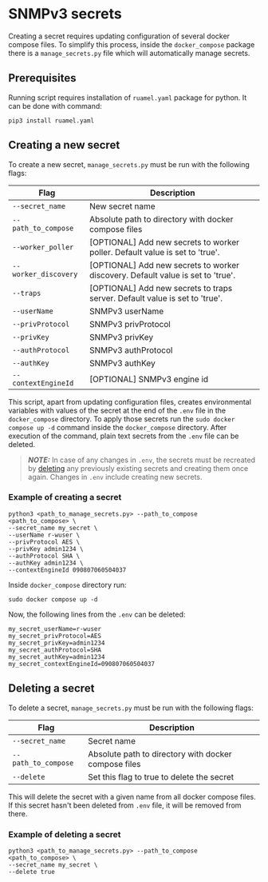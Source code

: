 # SNMPv3 secrets

Creating a secret requires updating configuration of several docker compose files. To simplify this process, inside the 
`docker_compose` package there is a `manage_secrets.py` file which will automatically manage secrets.

## Prerequisites

Running script requires installation of `ruamel.yaml` package for python. It can be done with command:
```
pip3 install ruamel.yaml
```

## Creating a new secret

To create a new secret, `manage_secrets.py` must be run with the following flags:

| Flag                | Description                                                                       |
|---------------------|-----------------------------------------------------------------------------------| 
| `--secret_name`     | New secret name                                                                   |
| `--path_to_compose` | Absolute path to directory with docker compose files                              |
| `--worker_poller`   | \[OPTIONAL\] Add new secrets to worker poller. Default value is set to 'true'.    |
| `--worker_discovery`| \[OPTIONAL\] Add new secrets to worker discovery. Default value is set to 'true'. |
| `--traps`           | \[OPTIONAL\] Add new secrets to traps server. Default value is set to 'true'.     |
| `--userName`        | SNMPv3 userName                                                                   |
| `--privProtocol`    | SNMPv3 privProtocol                                                               |
| `--privKey`         | SNMPv3 privKey                                                                    |
| `--authProtocol`    | SNMPv3 authProtocol                                                               |
| `--authKey`         | SNMPv3 authKey                                                                    |
| `--contextEngineId` | \[OPTIONAL\] SNMPv3 engine id                                                     |  

 
This script, apart from updating configuration files, creates environmental variables with values of the secret at the 
end of the `.env` file in the `docker_compose` directory. To apply those secrets run the 
`sudo docker compose up -d` command inside the `docker_compose` directory. After execution of the command, plain text secrets 
from the `.env` file can be deleted. 
> **_NOTE:_** In case of any changes in `.env`, the secrets must be recreated by [deleting](#deleting-a-secret) any 
> previously existing secrets and creating them once again. Changes in `.env` include creating new secrets.

### Example of creating a secret
```shell
python3 <path_to_manage_secrets.py> --path_to_compose <path_to_compose> \
--secret_name my_secret \
--userName r-wuser \
--privProtocol AES \
--privKey admin1234 \
--authProtocol SHA \
--authKey admin1234 \
--contextEngineId 090807060504037
```

Inside `docker_compose` directory run:

```shell
sudo docker compose up -d
```

Now, the following lines from the `.env` can be deleted:

```.env
my_secret_userName=r-wuser
my_secret_privProtocol=AES
my_secret_privKey=admin1234
my_secret_authProtocol=SHA
my_secret_authKey=admin1234
my_secret_contextEngineId=090807060504037
```

## Deleting a secret

To delete a secret, `manage_secrets.py` must be run with the following flags:

| Flag                | Description                                          |
|---------------------|------------------------------------------------------| 
| `--secret_name`     | Secret name                                          |
| `--path_to_compose` | Absolute path to directory with docker compose files |
| `--delete`          | Set this flag to true to delete the secret           |

This will delete the secret with a given name from all docker compose files. If this secret hasn't been deleted from `.env` 
file, it will be removed from there. 

### Example of deleting a secret
```shell
python3 <path_to_manage_secrets.py> --path_to_compose <path_to_compose> \
--secret_name my_secret \
--delete true 
```